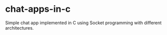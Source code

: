 # chat-apps-in-c
Simple chat app implemented in C using Socket programming with different architectures.
